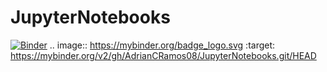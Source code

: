 # JupyterNotebooks
[![Binder](https://mybinder.org/badge_logo.svg)](https://mybinder.org/v2/gh/AdrianCRamos08/JupyterNotebooks.git/HEAD)
.. image:: https://mybinder.org/badge_logo.svg
 :target: https://mybinder.org/v2/gh/AdrianCRamos08/JupyterNotebooks.git/HEAD
 
